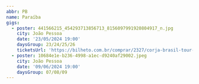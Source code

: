 ```yaml
---
abbr: PB
name: Paraíba
gigs:
  - poster: 441566215_454293713856713_8156097991920804917_n.jpg
    city: João Pessoa
    date: '23/05/2024 19:00'
    daysGroup: 23/24/25/26
    ticketsUrl: 'https://bilheto.com.br/comprar/2327/corja-brasil-tour-2024'
  - poster: 10684e1e-b236-4998-a1ec-d9240af29002.jpeg
    city: João Pessoa
    date: '09/06/2024 19:00'
    daysGroup: 07/08/09
---
```


